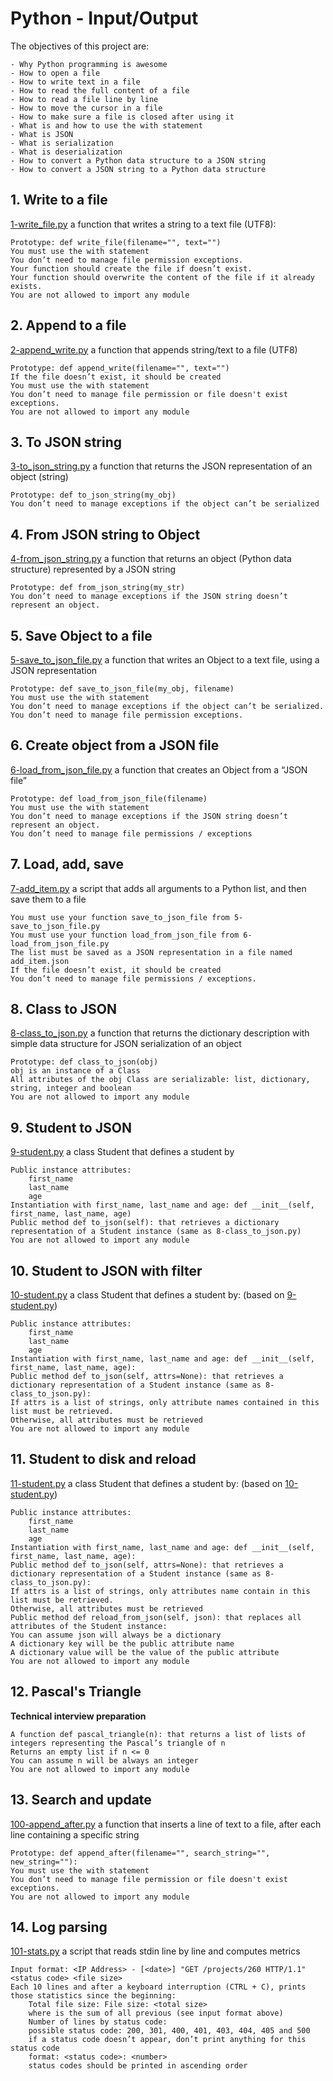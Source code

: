 # Python - Input/Output
The objectives of this project are:
```
- Why Python programming is awesome
- How to open a file
- How to write text in a file
- How to read the full content of a file
- How to read a file line by line
- How to move the cursor in a file
- How to make sure a file is closed after using it
- What is and how to use the with statement
- What is JSON
- What is serialization
- What is deserialization
- How to convert a Python data structure to a JSON string
- How to convert a JSON string to a Python data structure
```
## 1. Write to a file
[1-write_file.py](./1-write_file.py) a function that writes a string to a text file (UTF8):
```
Prototype: def write_file(filename="", text="")
You must use the with statement
You don’t need to manage file permission exceptions.
Your function should create the file if doesn’t exist.
Your function should overwrite the content of the file if it already exists.
You are not allowed to import any module
```
## 2. Append to a file
[2-append_write.py](./2-append_write.py) a function that appends string/text to a file (UTF8)
```
Prototype: def append_write(filename="", text="")
If the file doesn’t exist, it should be created
You must use the with statement
You don’t need to manage file permission or file doesn't exist exceptions.
You are not allowed to import any module
```
## 3. To JSON string
[3-to_json_string.py](./3-to_json_string.py) a function that returns the JSON representation of an object (string)
```
Prototype: def to_json_string(my_obj)
You don’t need to manage exceptions if the object can’t be serialized
```
## 4. From JSON string to Object
[4-from_json_string.py](./4-from_json_string.py) a function that returns an object (Python data structure) represented by a JSON string
```
Prototype: def from_json_string(my_str)
You don’t need to manage exceptions if the JSON string doesn’t represent an object.
```
## 5. Save Object to a file
[5-save_to_json_file.py](./5-save_to_json_file.py) a function that writes an Object to a text file, using a JSON representation
```
Prototype: def save_to_json_file(my_obj, filename)
You must use the with statement
You don’t need to manage exceptions if the object can’t be serialized.
You don’t need to manage file permission exceptions.
```
## 6. Create object from a JSON file
[6-load_from_json_file.py](./6-load_from_json_file.py) a function that creates an Object from a “JSON file”
```
Prototype: def load_from_json_file(filename)
You must use the with statement
You don’t need to manage exceptions if the JSON string doesn’t represent an object.
You don’t need to manage file permissions / exceptions
```
## 7. Load, add, save
[7-add_item.py](./7-add_item.py) a script that adds all arguments to a Python list, and then save them to a file
```
You must use your function save_to_json_file from 5-save_to_json_file.py
You must use your function load_from_json_file from 6-load_from_json_file.py
The list must be saved as a JSON representation in a file named add_item.json
If the file doesn’t exist, it should be created
You don’t need to manage file permissions / exceptions.
```
## 8. Class to JSON
[8-class_to_json.py](./8-class_to_json.py) a function that returns the dictionary description with simple data structure for JSON serialization of an object
```
Prototype: def class_to_json(obj)
obj is an instance of a Class
All attributes of the obj Class are serializable: list, dictionary, string, integer and boolean
You are not allowed to import any module
```
## 9. Student to JSON
[9-student.py](./9-student.py) a class Student that defines a student by
```
Public instance attributes:
	first_name
	last_name
	age
Instantiation with first_name, last_name and age: def __init__(self, first_name, last_name, age)
Public method def to_json(self): that retrieves a dictionary representation of a Student instance (same as 8-class_to_json.py)
You are not allowed to import any module
```
## 10. Student to JSON with filter
[10-student.py](./10-student.py) a class Student that defines a student by: (based on [9-student.py](./9-student.py))
```
Public instance attributes:
	first_name
	last_name
	age
Instantiation with first_name, last_name and age: def __init__(self, first_name, last_name, age):
Public method def to_json(self, attrs=None): that retrieves a dictionary representation of a Student instance (same as 8-class_to_json.py):
If attrs is a list of strings, only attribute names contained in this list must be retrieved.
Otherwise, all attributes must be retrieved
You are not allowed to import any module
```
## 11. Student to disk and reload
[11-student.py](./11-student.py) a class Student that defines a student by: (based on [10-student.py](./10-student.py))
```
Public instance attributes:
	first_name
	last_name
	age
Instantiation with first_name, last_name and age: def __init__(self, first_name, last_name, age):
Public method def to_json(self, attrs=None): that retrieves a dictionary representation of a Student instance (same as 8-class_to_json.py):
If attrs is a list of strings, only attributes name contain in this list must be retrieved.
Otherwise, all attributes must be retrieved
Public method def reload_from_json(self, json): that replaces all attributes of the Student instance:
You can assume json will always be a dictionary
A dictionary key will be the public attribute name
A dictionary value will be the value of the public attribute
You are not allowed to import any module
```
## 12. Pascal's Triangle
**Technical interview preparation**
```
A function def pascal_triangle(n): that returns a list of lists of integers representing the Pascal’s triangle of n
Returns an empty list if n <= 0
You can assume n will be always an integer
You are not allowed to import any module
```
## 13. Search and update
[100-append_after.py](./100-append_after.py) a function that inserts a line of text to a file, after each line containing a specific string
```
Prototype: def append_after(filename="", search_string="", new_string=""):
You must use the with statement
You don’t need to manage file permission or file doesn't exist exceptions.
You are not allowed to import any module
```
## 14. Log parsing
[101-stats.py](./101-stats.py) a script that reads stdin line by line and computes metrics
```
Input format: <IP Address> - [<date>] "GET /projects/260 HTTP/1.1" <status code> <file size>
Each 10 lines and after a keyboard interruption (CTRL + C), prints those statistics since the beginning:
	Total file size: File size: <total size>
	where is the sum of all previous (see input format above)
	Number of lines by status code:
	possible status code: 200, 301, 400, 401, 403, 404, 405 and 500
	if a status code doesn’t appear, don’t print anything for this status code
	format: <status code>: <number>
	status codes should be printed in ascending order
```
